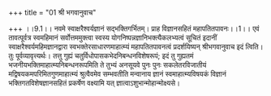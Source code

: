 +++
title = "01 श्री भगवानुवाच"

+++
।।9.1।। नवमे स्वाक्षरैश्वर्यज्ञानं सद्भक्तिगर्भितम्। प्राह विज्ञानसहितं
महापतितपावनः।।1।। एवं तावत्पूर्वत्र स्वमहिमानं सर्वोत्तममुक्त्वा स्वस्य
योगनिष्पन्नज्ञानिभक्त्यैकलभ्यत्वं सूचितं इदानीं
स्वाक्षरैश्वर्यमहिमज्ञानद्वारा स्वभक्तेरसाधारणमाहात्म्यं महापतितपावनत्वं
प्रदर्शयिष्यन् श्रीभगवानुवाच इदं त्विति। तुः पूर्वव्यावृत्त्यर्थः। तत्तु
गुह्यं चतुर्विधोपासकभेदनिबन्धनविशेषरूपं; इदं तु गुह्यतमं
भजनीयभक्तिमाहात्म्यनिबन्धनरूपमिति ते तुभ्यं अनसूयवे पुनः पुनः
सकलेतरविजातीयं मद्विषयकमपरिमितगुणमाहात्म्यं श्रुत्वैवमेव सम्भवतीति
मन्वानाय ज्ञानं स्वमाहात्म्यविषयकं विज्ञानं भक्तिगतविशेषज्ञानसहितं
प्रकर्षेण वक्ष्यामि यत् ज्ञात्वाऽशुभान्मोहान्मोक्ष्यसे।
